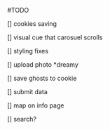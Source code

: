 #TODO

[] cookies saving

[] visual cue that carosuel scrolls

[] styling fixes

[] upload photo *dreamy

[] save ghosts to cookie

[] submit data

[] map on info page

[] search? 
